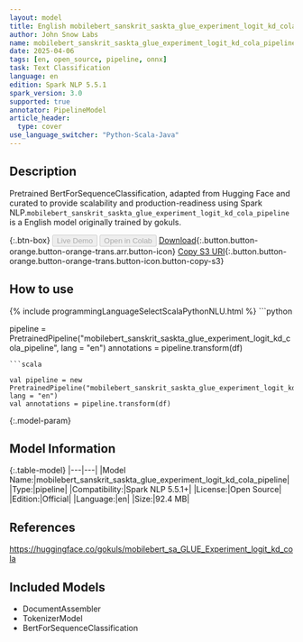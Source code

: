 ```yaml
---
layout: model
title: English mobilebert_sanskrit_saskta_glue_experiment_logit_kd_cola_pipeline pipeline BertForSequenceClassification from gokuls
author: John Snow Labs
name: mobilebert_sanskrit_saskta_glue_experiment_logit_kd_cola_pipeline
date: 2025-04-06
tags: [en, open_source, pipeline, onnx]
task: Text Classification
language: en
edition: Spark NLP 5.5.1
spark_version: 3.0
supported: true
annotator: PipelineModel
article_header:
  type: cover
use_language_switcher: "Python-Scala-Java"
---
```


## Description

Pretrained BertForSequenceClassification, adapted from Hugging Face and curated to provide scalability and production-readiness using Spark NLP.`mobilebert_sanskrit_saskta_glue_experiment_logit_kd_cola_pipeline` is a English model originally trained by gokuls.

{:.btn-box}
<button class="button button-orange" disabled>Live Demo</button>
<button class="button button-orange" disabled>Open in Colab</button>
[Download](https://s3.amazonaws.com/auxdata.johnsnowlabs.com/public/models/mobilebert_sanskrit_saskta_glue_experiment_logit_kd_cola_pipeline_en_5.5.1_3.0_1743964938981.zip){:.button.button-orange.button-orange-trans.arr.button-icon}
[Copy S3 URI](s3://auxdata.johnsnowlabs.com/public/models/mobilebert_sanskrit_saskta_glue_experiment_logit_kd_cola_pipeline_en_5.5.1_3.0_1743964938981.zip){:.button.button-orange.button-orange-trans.button-icon.button-copy-s3}

## How to use



<div class="tabs-box" markdown="1">
{% include programmingLanguageSelectScalaPythonNLU.html %}
```python

pipeline = PretrainedPipeline("mobilebert_sanskrit_saskta_glue_experiment_logit_kd_cola_pipeline", lang = "en")
annotations =  pipeline.transform(df)   

```
```scala

val pipeline = new PretrainedPipeline("mobilebert_sanskrit_saskta_glue_experiment_logit_kd_cola_pipeline", lang = "en")
val annotations = pipeline.transform(df)

```
</div>

{:.model-param}
## Model Information

{:.table-model}
|---|---|
|Model Name:|mobilebert_sanskrit_saskta_glue_experiment_logit_kd_cola_pipeline|
|Type:|pipeline|
|Compatibility:|Spark NLP 5.5.1+|
|License:|Open Source|
|Edition:|Official|
|Language:|en|
|Size:|92.4 MB|

## References

https://huggingface.co/gokuls/mobilebert_sa_GLUE_Experiment_logit_kd_cola

## Included Models

- DocumentAssembler
- TokenizerModel
- BertForSequenceClassification